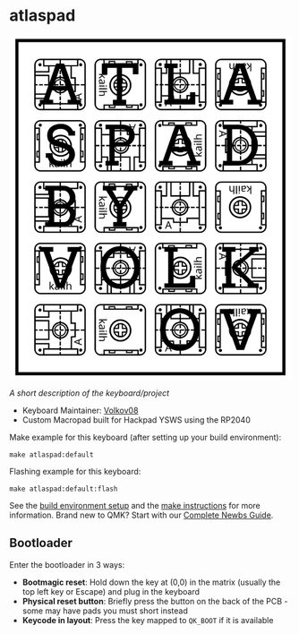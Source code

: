 # atlaspad

![atlaspad](https://raw.githubusercontent.com/Volkov08/atlaspad/refs/heads/master/assets/L1.png)

_A short description of the keyboard/project_

-   Keyboard Maintainer: [Volkov08](https://github.com/Volkov08)
-   Custom Macropad built for Hackpad YSWS using the RP2040

Make example for this keyboard (after setting up your build environment):

    make atlaspad:default

Flashing example for this keyboard:

    make atlaspad:default:flash

See the [build environment setup](https://docs.qmk.fm/#/getting_started_build_tools) and the [make instructions](https://docs.qmk.fm/#/getting_started_make_guide) for more information. Brand new to QMK? Start with our [Complete Newbs Guide](https://docs.qmk.fm/#/newbs).

## Bootloader

Enter the bootloader in 3 ways:

-   **Bootmagic reset**: Hold down the key at (0,0) in the matrix (usually the top left key or Escape) and plug in the keyboard
-   **Physical reset button**: Briefly press the button on the back of the PCB - some may have pads you must short instead
-   **Keycode in layout**: Press the key mapped to `QK_BOOT` if it is available
